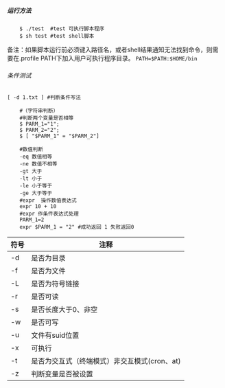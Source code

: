 ##### 运行方法
```angular2html
    $ ./test  #test 可执行脚本程序
    $ sh test #test shell脚本
```
备注：如果脚本运行前必须键入路径名，或者shell结果通知无法找到命令，则需要在.profile PATH下加入用户可执行程序目录。
` PATH=$PATH:$HOME/bin `

###### 条件测试
`[ -d 1.txt ] #判断条件写法`
```angular2html
    #（字符串判断）
    #判断两个变量是否相等
    $ PARM_1="1";
    $ PARM_2="2";
    $ [ "$PARM_1" = "$PARM_2"]
    
    #数值判断
    -eq 数值相等
    -ne 数值不相等
    -gt 大于
    -lt 小于
    -le 小于等于
    -ge 大于等于
    #expr  操作数值表达式
    expr 10 + 10 
    #expr 作条件表达式处理
    PARM_1=2
    expr $PARM_1 = "2" #成功返回 1 失败返回0
```

|符号|注释|
|---|---|
|-d|是否为目录|
|-f|是否为文件|
|-L|是否为符号链接|
|-r|是否可读|
|-s|是否长度大于0、非空|
|-w|是否可写|
|-u|文件有suid位置|
|-x|可执行|
|-t|是否为交互式（终端模式）非交互模式(cron、at) |
|-z|判断变量是否被设置|